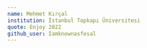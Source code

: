 ```yaml
---
name: Mehmet Kırçal
institution: İstanbul Topkapı Üniversitesi
quote: Enjoy 2022
github_user: Iamknownasfesal
---
```

